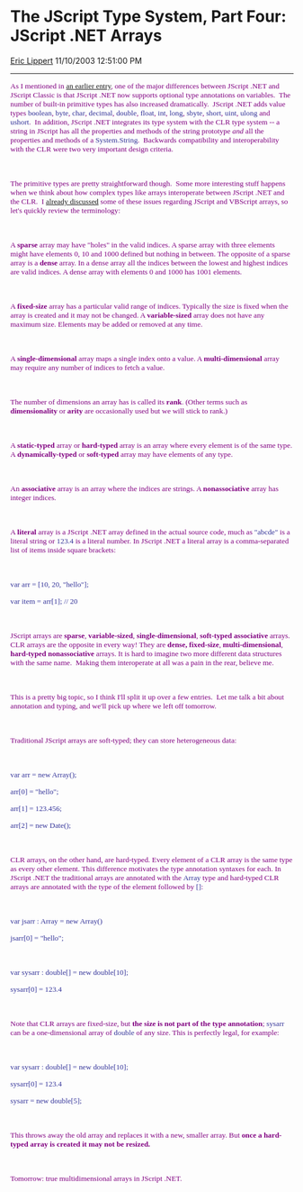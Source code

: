 <div id="page">

# The JScript Type System, Part Four: JScript .NET Arrays

[Eric Lippert](https://social.msdn.microsoft.com/profile/Eric%20Lippert) 11/10/2003 12:51:00 PM

-----

<div id="content">

<span style="FONT-SIZE: 10pt; COLOR: purple; FONT-FAMILY: &#39;Lucida Sans Unicode&#39;; mso-bidi-font-family: &#39;Times New Roman&#39;"> </span>

<span style="FONT-SIZE: 10pt; COLOR: purple; FONT-FAMILY: &#39;Lucida Sans Unicode&#39;; mso-bidi-font-family: &#39;Times New Roman&#39;">As I mentioned in [an earlier entry](http://blogs.gotdotnet.com/ericli/commentview.aspx/117917ce-15ca-49ee-a366-805fbcdadb54), one of the major differences between JScript .NET and JScript Classic is that JScript .NET now supports optional type annotations on variables.<span style="mso-spacerun: yes">  </span>The number of built-in primitive types has also increased dramatically.<span style="mso-spacerun: yes">  </span>JScript .NET adds value types </span><span style="FONT-SIZE: 10pt; COLOR: #333399; FONT-FAMILY: &#39;Lucida Console&#39;">boolean</span><span style="FONT-SIZE: 10pt; COLOR: purple; FONT-FAMILY: &#39;Lucida Sans Unicode&#39;; mso-bidi-font-family: &#39;Times New Roman&#39;">, </span><span style="FONT-SIZE: 10pt; COLOR: #333399; FONT-FAMILY: &#39;Lucida Console&#39;">byte</span><span style="FONT-SIZE: 10pt; COLOR: purple; FONT-FAMILY: &#39;Lucida Sans Unicode&#39;; mso-bidi-font-family: &#39;Times New Roman&#39;">, </span><span style="FONT-SIZE: 10pt; COLOR: #333399; FONT-FAMILY: &#39;Lucida Console&#39;">char</span><span style="FONT-SIZE: 10pt; COLOR: purple; FONT-FAMILY: &#39;Lucida Sans Unicode&#39;; mso-bidi-font-family: &#39;Times New Roman&#39;">, </span><span style="FONT-SIZE: 10pt; COLOR: #333399; FONT-FAMILY: &#39;Lucida Console&#39;">decimal</span><span style="FONT-SIZE: 10pt; COLOR: purple; FONT-FAMILY: &#39;Lucida Sans Unicode&#39;; mso-bidi-font-family: &#39;Times New Roman&#39;">, </span><span style="FONT-SIZE: 10pt; COLOR: #333399; FONT-FAMILY: &#39;Lucida Console&#39;">double</span><span style="FONT-SIZE: 10pt; COLOR: purple; FONT-FAMILY: &#39;Lucida Sans Unicode&#39;; mso-bidi-font-family: &#39;Times New Roman&#39;">, </span><span style="FONT-SIZE: 10pt; COLOR: #333399; FONT-FAMILY: &#39;Lucida Console&#39;">float</span><span style="FONT-SIZE: 10pt; COLOR: purple; FONT-FAMILY: &#39;Lucida Sans Unicode&#39;; mso-bidi-font-family: &#39;Times New Roman&#39;">, </span><span style="FONT-SIZE: 10pt; COLOR: #333399; FONT-FAMILY: &#39;Lucida Console&#39;">int</span><span style="FONT-SIZE: 10pt; COLOR: purple; FONT-FAMILY: &#39;Lucida Sans Unicode&#39;; mso-bidi-font-family: &#39;Times New Roman&#39;">, </span><span style="FONT-SIZE: 10pt; COLOR: #333399; FONT-FAMILY: &#39;Lucida Console&#39;">long</span><span style="FONT-SIZE: 10pt; COLOR: purple; FONT-FAMILY: &#39;Lucida Sans Unicode&#39;; mso-bidi-font-family: &#39;Times New Roman&#39;">, </span><span style="FONT-SIZE: 10pt; COLOR: #333399; FONT-FAMILY: &#39;Lucida Console&#39;">sbyte</span><span style="FONT-SIZE: 10pt; COLOR: purple; FONT-FAMILY: &#39;Lucida Sans Unicode&#39;; mso-bidi-font-family: &#39;Times New Roman&#39;">, </span><span style="FONT-SIZE: 10pt; COLOR: #333399; FONT-FAMILY: &#39;Lucida Console&#39;">short</span><span style="FONT-SIZE: 10pt; COLOR: purple; FONT-FAMILY: &#39;Lucida Sans Unicode&#39;; mso-bidi-font-family: &#39;Times New Roman&#39;">, </span><span style="FONT-SIZE: 10pt; COLOR: #333399; FONT-FAMILY: &#39;Lucida Console&#39;">uint</span><span style="FONT-SIZE: 10pt; COLOR: purple; FONT-FAMILY: &#39;Lucida Sans Unicode&#39;; mso-bidi-font-family: &#39;Times New Roman&#39;">, </span><span style="FONT-SIZE: 10pt; COLOR: #333399; FONT-FAMILY: &#39;Lucida Console&#39;">ulong</span><span style="FONT-SIZE: 10pt; COLOR: purple; FONT-FAMILY: &#39;Lucida Sans Unicode&#39;; mso-bidi-font-family: &#39;Times New Roman&#39;"> and </span><span style="FONT-SIZE: 10pt; COLOR: #333399; FONT-FAMILY: &#39;Lucida Console&#39;">ushort</span><span style="FONT-SIZE: 10pt; COLOR: purple; FONT-FAMILY: &#39;Lucida Sans Unicode&#39;; mso-bidi-font-family: &#39;Times New Roman&#39;">.<span style="mso-spacerun: yes">  </span>In addition, JScript .NET integrates its type system with the CLR type system -- a string in JScript has all the properties and methods of the string prototype *and* all the properties and methods of a </span><span style="FONT-SIZE: 10pt; COLOR: #333399; FONT-FAMILY: &#39;Lucida Console&#39;">System.String</span><span style="FONT-SIZE: 10pt; COLOR: purple; FONT-FAMILY: &#39;Lucida Sans Unicode&#39;; mso-bidi-font-family: &#39;Times New Roman&#39;">.<span style="mso-spacerun: yes">  </span>Backwards compatibility and interoperability with the CLR were two very important design criteria.</span>

<span style="FONT-SIZE: 10pt; COLOR: purple; FONT-FAMILY: &#39;Lucida Sans Unicode&#39;; mso-bidi-font-family: &#39;Times New Roman&#39;"> </span>

 

<span style="FONT-SIZE: 10pt; COLOR: purple; FONT-FAMILY: &#39;Lucida Sans Unicode&#39;; mso-bidi-font-family: &#39;Times New Roman&#39;">The primitive types are pretty straightforward though.<span style="mso-spacerun: yes">  </span>Some more interesting stuff happens when we think about how complex types like arrays interoperate between JScript .NET and the CLR.<span style="mso-spacerun: yes">  </span>I [already discussed](http://blogs.gotdotnet.com/ericli/PermaLink.aspx/5d45cae2-bb41-4925-8878-bb88ecf8dd14) some of these issues regarding JScript and VBScript arrays, so let's quickly review the terminology:</span>

<span style="FONT-SIZE: 10pt; COLOR: purple; FONT-FAMILY: &#39;Lucida Sans Unicode&#39;; mso-bidi-font-family: &#39;Times New Roman&#39;"> </span>

 

<span style="FONT-SIZE: 10pt; COLOR: purple; FONT-FAMILY: &#39;Lucida Sans Unicode&#39;; mso-bidi-font-family: &#39;Times New Roman&#39;">A **sparse** array may have "holes" in the valid indices. A sparse array with three elements might have elements 0, 10 and 1000 defined but nothing in between. The opposite of a sparse array is a **dense** array. In a dense array all the indices between the lowest and highest indices are valid indices. A dense array with elements 0 and 1000 has 1001 elements.</span>

<span style="FONT-SIZE: 10pt; COLOR: purple; FONT-FAMILY: &#39;Lucida Sans Unicode&#39;; mso-bidi-font-family: &#39;Times New Roman&#39;"> </span>

 

<span style="FONT-SIZE: 10pt; COLOR: purple; FONT-FAMILY: &#39;Lucida Sans Unicode&#39;; mso-bidi-font-family: &#39;Times New Roman&#39;">A **fixed-size** array has a particular valid range of indices. Typically the size is fixed when the array is created and it may not be changed. A **variable-sized** array does not have any maximum size. Elements may be added or removed at any time.</span>

<span style="FONT-SIZE: 10pt; COLOR: purple; FONT-FAMILY: &#39;Lucida Sans Unicode&#39;; mso-bidi-font-family: &#39;Times New Roman&#39;"> </span>

 

<span style="FONT-SIZE: 10pt; COLOR: purple; FONT-FAMILY: &#39;Lucida Sans Unicode&#39;; mso-bidi-font-family: &#39;Times New Roman&#39;">A **single-dimensional** array maps a single index onto a value. A **multi-dimensional** array may require any number of indices to fetch a value.</span>

<span style="FONT-SIZE: 10pt; COLOR: purple; FONT-FAMILY: &#39;Lucida Sans Unicode&#39;; mso-bidi-font-family: &#39;Times New Roman&#39;"> </span>

 

<span style="FONT-SIZE: 10pt; COLOR: purple; FONT-FAMILY: &#39;Lucida Sans Unicode&#39;; mso-bidi-font-family: &#39;Times New Roman&#39;">The number of dimensions an array has is called its **rank**. (Other terms such as **dimensionality** or **arity** are occasionally used but we will stick to rank.)</span>

<span style="FONT-SIZE: 10pt; COLOR: purple; FONT-FAMILY: &#39;Lucida Sans Unicode&#39;; mso-bidi-font-family: &#39;Times New Roman&#39;"> </span>

 

<span style="FONT-SIZE: 10pt; COLOR: purple; FONT-FAMILY: &#39;Lucida Sans Unicode&#39;; mso-bidi-font-family: &#39;Times New Roman&#39;">A **static-typed** array or **hard-typed** array is an array where every element is of the same type. A **dynamically-typed** or **soft-typed** array may have elements of any type.</span>

<span style="FONT-SIZE: 10pt; COLOR: purple; FONT-FAMILY: &#39;Lucida Sans Unicode&#39;; mso-bidi-font-family: &#39;Times New Roman&#39;"> </span>

 

<span style="FONT-SIZE: 10pt; COLOR: purple; FONT-FAMILY: &#39;Lucida Sans Unicode&#39;; mso-bidi-font-family: &#39;Times New Roman&#39;">An **associative** array is an array where the indices are strings. A **nonassociative** array has integer indices.</span>

<span style="FONT-SIZE: 10pt; COLOR: purple; FONT-FAMILY: &#39;Lucida Sans Unicode&#39;; mso-bidi-font-family: &#39;Times New Roman&#39;"> </span>

 

<span style="FONT-SIZE: 10pt; COLOR: purple; FONT-FAMILY: &#39;Lucida Sans Unicode&#39;; mso-bidi-font-family: &#39;Times New Roman&#39;">A **literal** array is a JScript .NET array defined in the actual source code, much as </span><span style="FONT-SIZE: 10pt; COLOR: #333399; FONT-FAMILY: &#39;Lucida Console&#39;">"abcde"</span><span style="FONT-SIZE: 10pt; COLOR: purple; FONT-FAMILY: &#39;Lucida Sans Unicode&#39;; mso-bidi-font-family: &#39;Times New Roman&#39;"> is a literal string or </span><span style="FONT-SIZE: 10pt; COLOR: #333399; FONT-FAMILY: &#39;Lucida Console&#39;">123.4</span><span style="FONT-SIZE: 10pt; COLOR: purple; FONT-FAMILY: &#39;Lucida Sans Unicode&#39;; mso-bidi-font-family: &#39;Times New Roman&#39;"> is a literal number. In JScript .NET a literal array is a comma-separated list of items inside square brackets:</span>

<span style="FONT-SIZE: 10pt; COLOR: purple; FONT-FAMILY: &#39;Lucida Sans Unicode&#39;; mso-bidi-font-family: &#39;Times New Roman&#39;"> </span>

 

<span style="FONT-SIZE: 10pt; COLOR: #333399; FONT-FAMILY: &#39;Lucida Console&#39;">var arr = \[10, 20, "hello"\];</span>

<span style="FONT-SIZE: 10pt; COLOR: #333399; FONT-FAMILY: &#39;Lucida Console&#39;">var item = arr\[1\]; // 20</span>

<span style="FONT-SIZE: 10pt; COLOR: purple; FONT-FAMILY: &#39;Lucida Sans Unicode&#39;; mso-bidi-font-family: &#39;Times New Roman&#39;"> </span>

 

<span style="FONT-SIZE: 10pt; COLOR: purple; FONT-FAMILY: &#39;Lucida Sans Unicode&#39;; mso-bidi-font-family: &#39;Times New Roman&#39;">JScript arrays are **sparse**, **variable-sized**, **single-dimensional**, **soft-typed** **associative** arrays. CLR arrays are the opposite in every way\! They are **dense,** **fixed-size**, **multi-dimensional**, **hard-typed** **nonassociative** arrays. It is hard to imagine two more different data structures with the same name.<span style="mso-spacerun: yes">  </span>Making them interoperate at all was a pain in the rear, believe me.</span>

<span style="FONT-SIZE: 10pt; COLOR: purple; FONT-FAMILY: &#39;Lucida Sans Unicode&#39;; mso-bidi-font-family: &#39;Times New Roman&#39;"> </span>

 

<span style="FONT-SIZE: 10pt; COLOR: purple; FONT-FAMILY: &#39;Lucida Sans Unicode&#39;; mso-bidi-font-family: &#39;Times New Roman&#39;">This is a pretty big topic, so I think I'll split it up over a few entries.<span style="mso-spacerun: yes">  </span>Let me talk a bit about annotation and typing, and we'll pick up where we left off tomorrow.</span>

<span style="FONT-SIZE: 10pt; COLOR: purple; FONT-FAMILY: &#39;Lucida Sans Unicode&#39;; mso-bidi-font-family: &#39;Times New Roman&#39;"> </span>

 

<span style="FONT-SIZE: 10pt; COLOR: purple; FONT-FAMILY: &#39;Lucida Sans Unicode&#39;; mso-bidi-font-family: &#39;Times New Roman&#39;">Traditional JScript arrays are soft-typed; they can store heterogeneous data:</span>

<span style="FONT-SIZE: 10pt; COLOR: purple; FONT-FAMILY: &#39;Lucida Sans Unicode&#39;; mso-bidi-font-family: &#39;Times New Roman&#39;"> </span>

 

<span style="FONT-SIZE: 10pt; COLOR: #333399; FONT-FAMILY: &#39;Lucida Console&#39;">var arr = new Array();</span>

<span style="FONT-SIZE: 10pt; COLOR: #333399; FONT-FAMILY: &#39;Lucida Console&#39;">arr\[0\] = "hello";</span>

<span style="FONT-SIZE: 10pt; COLOR: #333399; FONT-FAMILY: &#39;Lucida Console&#39;">arr\[1\] = 123.456;</span>

<span style="FONT-SIZE: 10pt; COLOR: #333399; FONT-FAMILY: &#39;Lucida Console&#39;">arr\[2\] = new Date();</span>

<span style="FONT-SIZE: 10pt; COLOR: purple; FONT-FAMILY: &#39;Lucida Sans Unicode&#39;; mso-bidi-font-family: &#39;Times New Roman&#39;"> </span>

 

<span style="FONT-SIZE: 10pt; COLOR: purple; FONT-FAMILY: &#39;Lucida Sans Unicode&#39;; mso-bidi-font-family: &#39;Times New Roman&#39;">CLR arrays, on the other hand, are hard-typed. Every element of a CLR array is the same type as every other element. This difference motivates the type annotation syntaxes for each. In JScript .NET the traditional arrays are annotated with the </span><span style="FONT-SIZE: 10pt; COLOR: #333399; FONT-FAMILY: &#39;Lucida Console&#39;">Array</span><span style="FONT-SIZE: 10pt; COLOR: purple; FONT-FAMILY: &#39;Lucida Sans Unicode&#39;; mso-bidi-font-family: &#39;Times New Roman&#39;"> type and hard-typed CLR arrays are annotated with the type of the element followed by </span><span style="FONT-SIZE: 10pt; COLOR: #333399; FONT-FAMILY: &#39;Lucida Console&#39;">\[\]</span><span style="FONT-SIZE: 10pt; COLOR: purple; FONT-FAMILY: &#39;Lucida Sans Unicode&#39;; mso-bidi-font-family: &#39;Times New Roman&#39;">:</span>

<span style="FONT-SIZE: 10pt; COLOR: purple; FONT-FAMILY: &#39;Lucida Sans Unicode&#39;; mso-bidi-font-family: &#39;Times New Roman&#39;"> </span>

 

<span style="FONT-SIZE: 10pt; COLOR: #333399; FONT-FAMILY: &#39;Lucida Console&#39;">var jsarr : Array = new Array()</span>

<span style="FONT-SIZE: 10pt; COLOR: #333399; FONT-FAMILY: &#39;Lucida Console&#39;">jsarr\[0\] = "hello";</span>

<span style="FONT-SIZE: 10pt; COLOR: #333399; FONT-FAMILY: &#39;Lucida Console&#39;"> </span>

 

<span style="FONT-SIZE: 10pt; COLOR: #333399; FONT-FAMILY: &#39;Lucida Console&#39;">var sysarr : double\[\] = new double\[10\];</span>

<span style="FONT-SIZE: 10pt; COLOR: #333399; FONT-FAMILY: &#39;Lucida Console&#39;">sysarr\[0\] = 123.4</span>

<span style="FONT-SIZE: 10pt; COLOR: purple; FONT-FAMILY: &#39;Lucida Sans Unicode&#39;; mso-bidi-font-family: &#39;Times New Roman&#39;"> </span>

 

<span style="FONT-SIZE: 10pt; COLOR: purple; FONT-FAMILY: &#39;Lucida Sans Unicode&#39;; mso-bidi-font-family: &#39;Times New Roman&#39;">Note that CLR arrays are fixed-size, but **the size is not part of the type annotation**; </span><span style="FONT-SIZE: 10pt; COLOR: #333399; FONT-FAMILY: &#39;Lucida Console&#39;">sysarr</span><span style="FONT-SIZE: 10pt; COLOR: purple; FONT-FAMILY: &#39;Lucida Sans Unicode&#39;; mso-bidi-font-family: &#39;Times New Roman&#39;"> can be a one-dimensional array of </span><span style="FONT-SIZE: 10pt; COLOR: #333399; FONT-FAMILY: &#39;Lucida Console&#39;">double</span><span style="FONT-SIZE: 10pt; COLOR: purple; FONT-FAMILY: &#39;Lucida Sans Unicode&#39;; mso-bidi-font-family: &#39;Times New Roman&#39;"> of any size. This is perfectly legal, for example:</span>

<span style="FONT-SIZE: 10pt; COLOR: purple; FONT-FAMILY: &#39;Lucida Sans Unicode&#39;; mso-bidi-font-family: &#39;Times New Roman&#39;"> </span>

 

<span style="FONT-SIZE: 10pt; COLOR: #333399; FONT-FAMILY: &#39;Lucida Console&#39;">var sysarr : double\[\] = new double\[10\];</span>

<span style="FONT-SIZE: 10pt; COLOR: #333399; FONT-FAMILY: &#39;Lucida Console&#39;">sysarr\[0\] = 123.4</span>

<span style="FONT-SIZE: 10pt; COLOR: #333399; FONT-FAMILY: &#39;Lucida Console&#39;">sysarr = new double\[5\];</span>

<span style="FONT-SIZE: 10pt; COLOR: #333399; FONT-FAMILY: &#39;Lucida Console&#39;"> </span>

 

<span style="FONT-SIZE: 10pt; COLOR: purple; FONT-FAMILY: &#39;Lucida Sans Unicode&#39;; mso-bidi-font-family: &#39;Times New Roman&#39;">This throws away the old array and replaces it with a new, smaller array. But **once a hard-typed array is created it may not be resized.** </span>

<span style="FONT-SIZE: 10pt; COLOR: purple; FONT-FAMILY: &#39;Lucida Sans Unicode&#39;; mso-bidi-font-family: &#39;Times New Roman&#39;"> </span>

 

<span style="FONT-SIZE: 10pt; COLOR: purple; FONT-FAMILY: &#39;Lucida Sans Unicode&#39;; mso-bidi-font-family: &#39;Times New Roman&#39;">Tomorrow: true multidimensional arrays in JScript .NET.</span>

<span style="FONT-SIZE: 10pt; COLOR: purple; FONT-FAMILY: &#39;Lucida Sans Unicode&#39;; mso-bidi-font-family: &#39;Times New Roman&#39;"> </span>

 

</div>

</div>

